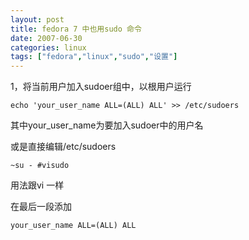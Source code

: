```yaml
---
layout: post
title: fedora 7 中也用sudo 命令
date: 2007-06-30
categories: linux
tags: ["fedora","linux","sudo","设置"]
---
```


1，将当前用户加入sudoer组中，以根用户运行

`echo 'your_user_name ALL=(ALL) ALL' >> /etc/sudoers`

其中your_user_name为要加入sudoer中的用户名

<!--more-->

或是直接编辑/etc/sudoers

`~su -
#visudo`

用法跟vi 一样

在最后一段添加

`your_user_name ALL=(ALL) ALL`